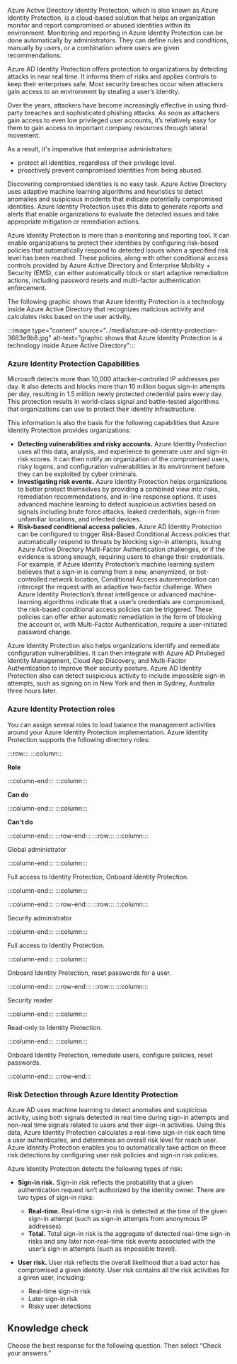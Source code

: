 Azure Active Directory Identity Protection, which is also known as Azure Identity Protection, is a cloud-based solution that helps an organization monitor and report compromised or abused identities within its environment. Monitoring and reporting in Azure Identity Protection can be done automatically by administrators. They can define rules and conditions, manually by users, or a combination where users are given recommendations.

Azure AD Identity Protection offers protection to organizations by detecting attacks in near real time. It informs them of risks and applies controls to keep their enterprises safe. Most security breaches occur when attackers gain access to an environment by stealing a user’s identity.

Over the years, attackers have become increasingly effective in using third-party breaches and sophisticated phishing attacks. As soon as attackers gain access to even low privileged user accounts, it’s relatively easy for them to gain access to important company resources through lateral movement.

As a result, it's imperative that enterprise administrators:

 -  protect all identities, regardless of their privilege level.
 -  proactively prevent compromised identities from being abused.

Discovering compromised identities is no easy task. Azure Active Directory uses adaptive machine learning algorithms and heuristics to detect anomalies and suspicious incidents that indicate potentially compromised identities. Azure Identity Protection uses this data to generate reports and alerts that enable organizations to evaluate the detected issues and take appropriate mitigation or remediation actions.

Azure Identity Protection is more than a monitoring and reporting tool. It can enable organizations to protect their identities by configuring risk-based policies that automatically respond to detected issues when a specified risk level has been reached. These policies, along with other conditional access controls provided by Azure Active Directory and Enterprise Mobility + Security (EMS), can either automatically block or start adaptive remediation actions, including password resets and multi-factor authentication enforcement.

The following graphic shows that Azure Identity Protection is a technology inside Azure Active Directory that recognizes malicious activity and calculates risks based on the user activity.

:::image type="content" source="../media/azure-ad-identity-protection-3683e9b8.jpg" alt-text="graphic shows that Azure Identity Protection is a technology inside Azure Active Directory":::


### Azure Identity Protection Capabilities

Microsoft detects more than 10,000 attacker-controlled IP addresses per day. It also detects and blocks more than 10 million bogus sign-in attempts per day, resulting in 1.5 million newly protected credential pairs every day. This protection results in world-class signal and battle-tested algorithms that organizations can use to protect their identity infrastructure.

This information is also the basis for the following capabilities that Azure Identity Protection provides organizations:

 -  **Detecting vulnerabilities and risky accounts.** Azure Identity Protection uses all this data, analysis, and experience to generate user and sign-in risk scores. It can then notify an organization of the compromised users, risky logons, and configuration vulnerabilities in its environment before they can be exploited by cyber criminals.
 -  **Investigating risk events.** Azure Identity Protection helps organizations to better protect themselves by providing a combined view into risks, remediation recommendations, and in-line response options. It uses advanced machine learning to detect suspicious activities based on signals including brute force attacks, leaked credentials, sign-in from unfamiliar locations, and infected devices.
 -  **Risk-based conditional access policies.** Azure AD Identity Protection can be configured to trigger Risk-Based Conditional Access policies that automatically respond to threats by blocking sign-in attempts, issuing Azure Active Directory Multi-Factor Authentication challenges, or if the evidence is strong enough, requiring users to change their credentials. For example, if Azure Identity Protection’s machine learning system believes that a sign-in is coming from a new, anonymized, or bot-controlled network location, Conditional Access autoremediation can intercept the request with an adaptive two-factor challenge. When Azure Identity Protection’s threat intelligence or advanced machine-learning algorithms indicate that a user’s credentials are compromised, the risk-based conditional access policies can be triggered. These policies can offer either automatic remediation in the form of blocking the account or, with Multi-Factor Authentication, require a user-initiated password change.

Azure Identity Protection also helps organizations identify and remediate configuration vulnerabilities. It can then integrate with Azure AD Privileged Identity Management, Cloud App Discovery, and Multi-Factor Authentication to improve their security posture. Azure AD Identity Protection also can detect suspicious activity to include impossible sign-in attempts, such as signing on in New York and then in Sydney, Australia three hours later.

### Azure Identity Protection roles

You can assign several roles to load balance the management activities around your Azure Identity Protection implementation. Azure Identity Protection supports the following directory roles:

:::row:::
  :::column:::
    

**Role**


  :::column-end:::
  :::column:::
    

**Can do**


  :::column-end:::
  :::column:::
    

**Can't do**


  :::column-end:::
:::row-end:::
:::row:::
  :::column:::
    

Global administrator


  :::column-end:::
  :::column:::
    

Full access to Identity Protection, Onboard Identity Protection.


  :::column-end:::
  :::column:::
    


  :::column-end:::
:::row-end:::
:::row:::
  :::column:::
    

Security administrator


  :::column-end:::
  :::column:::
    

Full access to Identity Protection.


  :::column-end:::
  :::column:::
    

Onboard Identity Protection, reset passwords for a user.


  :::column-end:::
:::row-end:::
:::row:::
  :::column:::
    

Security reader


  :::column-end:::
  :::column:::
    

Read-only to Identity Protection.


  :::column-end:::
  :::column:::
    

Onboard Identity Protection, remediate users, configure policies, reset passwords.


  :::column-end:::
:::row-end:::


### Risk Detection through Azure Identity Protection

Azure AD uses machine learning to detect anomalies and suspicious activity, using both signals detected in real time during sign-in attempts and non-real time signals related to users and their sign-in activities. Using this data, Azure Identity Protection calculates a real-time sign-in risk each time a user authenticates, and determines an overall risk level for reach user. Azure Identity Protection enables you to automatically take action on these risk detections by configuring user risk policies and sign-in risk policies.

Azure Identity Protection detects the following types of risk:

 -  **Sign-in risk.** Sign-in risk reflects the probability that a given authentication request isn’t authorized by the identity owner. There are two types of sign-in risks:
    
     -  **Real-time.** Real-time sign-in risk is detected at the time of the given sign-in attempt (such as sign-in attempts from anonymous IP addresses).
     -  **Total.** Total sign-in risk is the aggregate of detected real-time sign-in risks and any later non-real-time risk events associated with the user’s sign-in attempts (such as impossible travel).
 -  **User risk.** User risk reflects the overall likelihood that a bad actor has compromised a given identity. User risk contains all the risk activities for a given user, including:
    
     -  Real-time sign-in risk
     -  Later sign-in risk
     -  Risky user detections

## Knowledge check

Choose the best response for the following question. Then select “Check your answers.”
